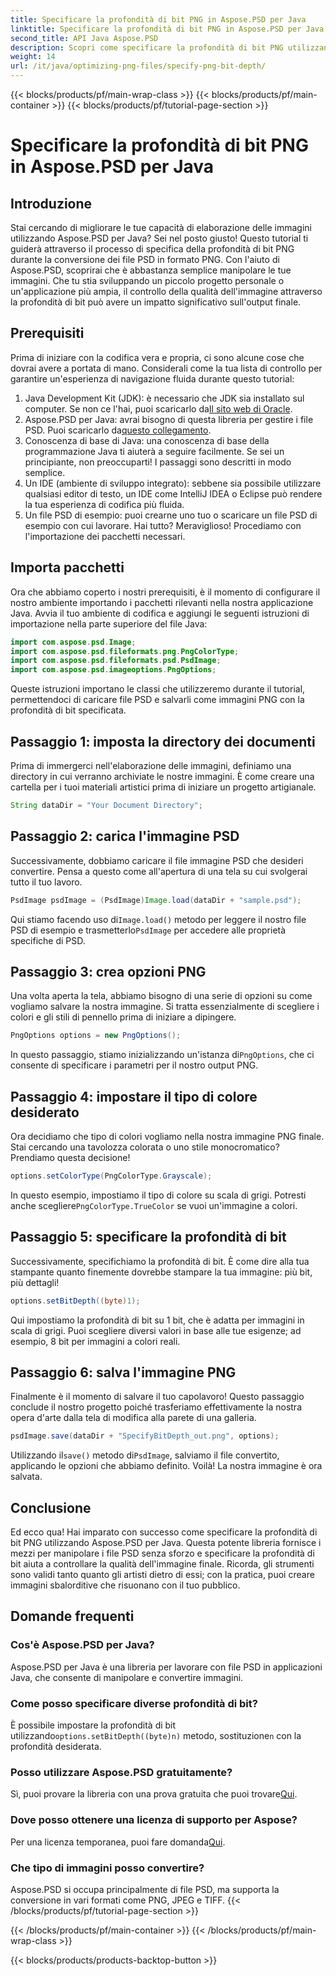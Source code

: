 ```yaml
---
title: Specificare la profondità di bit PNG in Aspose.PSD per Java
linktitle: Specificare la profondità di bit PNG in Aspose.PSD per Java
second_title: API Java Aspose.PSD
description: Scopri come specificare la profondità di bit PNG utilizzando Aspose.PSD per Java in questo tutorial dettagliato passo dopo passo.
weight: 14
url: /it/java/optimizing-png-files/specify-png-bit-depth/
---
```


{{< blocks/products/pf/main-wrap-class >}}
{{< blocks/products/pf/main-container >}}
{{< blocks/products/pf/tutorial-page-section >}}

# Specificare la profondità di bit PNG in Aspose.PSD per Java

## Introduzione
Stai cercando di migliorare le tue capacità di elaborazione delle immagini utilizzando Aspose.PSD per Java? Sei nel posto giusto! Questo tutorial ti guiderà attraverso il processo di specifica della profondità di bit PNG durante la conversione dei file PSD in formato PNG. Con l'aiuto di Aspose.PSD, scoprirai che è abbastanza semplice manipolare le tue immagini. Che tu stia sviluppando un piccolo progetto personale o un'applicazione più ampia, il controllo della qualità dell'immagine attraverso la profondità di bit può avere un impatto significativo sull'output finale.
## Prerequisiti
Prima di iniziare con la codifica vera e propria, ci sono alcune cose che dovrai avere a portata di mano. Considerali come la tua lista di controllo per garantire un'esperienza di navigazione fluida durante questo tutorial:
1.  Java Development Kit (JDK): è necessario che JDK sia installato sul computer. Se non ce l'hai, puoi scaricarlo da[Il sito web di Oracle](https://www.oracle.com/java/technologies/javase-jdk11-downloads.html).
2.  Aspose.PSD per Java: avrai bisogno di questa libreria per gestire i file PSD. Puoi scaricarlo da[questo collegamento](https://releases.aspose.com/psd/java/).
3. Conoscenza di base di Java: una conoscenza di base della programmazione Java ti aiuterà a seguire facilmente. Se sei un principiante, non preoccuparti! I passaggi sono descritti in modo semplice.
4. Un IDE (ambiente di sviluppo integrato): sebbene sia possibile utilizzare qualsiasi editor di testo, un IDE come IntelliJ IDEA o Eclipse può rendere la tua esperienza di codifica più fluida.
5. Un file PSD di esempio: puoi crearne uno tuo o scaricare un file PSD di esempio con cui lavorare.
Hai tutto? Meraviglioso! Procediamo con l'importazione dei pacchetti necessari.
## Importa pacchetti
Ora che abbiamo coperto i nostri prerequisiti, è il momento di configurare il nostro ambiente importando i pacchetti rilevanti nella nostra applicazione Java. Avvia il tuo ambiente di codifica e aggiungi le seguenti istruzioni di importazione nella parte superiore del file Java:
```java
import com.aspose.psd.Image;
import com.aspose.psd.fileformats.png.PngColorType;
import com.aspose.psd.fileformats.psd.PsdImage;
import com.aspose.psd.imageoptions.PngOptions;
```
Queste istruzioni importano le classi che utilizzeremo durante il tutorial, permettendoci di caricare file PSD e salvarli come immagini PNG con la profondità di bit specificata.
## Passaggio 1: imposta la directory dei documenti
Prima di immergerci nell'elaborazione delle immagini, definiamo una directory in cui verranno archiviate le nostre immagini. È come creare una cartella per i tuoi materiali artistici prima di iniziare un progetto artigianale.
```java
String dataDir = "Your Document Directory";
```
## Passaggio 2: carica l'immagine PSD
Successivamente, dobbiamo caricare il file immagine PSD che desideri convertire. Pensa a questo come all'apertura di una tela su cui svolgerai tutto il tuo lavoro.
```java
PsdImage psdImage = (PsdImage)Image.load(dataDir + "sample.psd");
```
 Qui stiamo facendo uso di`Image.load()` metodo per leggere il nostro file PSD di esempio e trasmetterlo`PsdImage` per accedere alle proprietà specifiche di PSD.
## Passaggio 3: crea opzioni PNG
Una volta aperta la tela, abbiamo bisogno di una serie di opzioni su come vogliamo salvare la nostra immagine. Si tratta essenzialmente di scegliere i colori e gli stili di pennello prima di iniziare a dipingere.
```java
PngOptions options = new PngOptions();
```
 In questo passaggio, stiamo inizializzando un'istanza di`PngOptions`, che ci consente di specificare i parametri per il nostro output PNG.
## Passaggio 4: impostare il tipo di colore desiderato
Ora decidiamo che tipo di colori vogliamo nella nostra immagine PNG finale. Stai cercando una tavolozza colorata o uno stile monocromatico? Prendiamo questa decisione!
```java
options.setColorType(PngColorType.Grayscale);
```
 In questo esempio, impostiamo il tipo di colore su scala di grigi. Potresti anche scegliere`PngColorType.TrueColor` se vuoi un'immagine a colori.
## Passaggio 5: specificare la profondità di bit
Successivamente, specifichiamo la profondità di bit. È come dire alla tua stampante quanto finemente dovrebbe stampare la tua immagine: più bit, più dettagli!
```java
options.setBitDepth((byte)1);
```
Qui impostiamo la profondità di bit su 1 bit, che è adatta per immagini in scala di grigi. Puoi scegliere diversi valori in base alle tue esigenze; ad esempio, 8 bit per immagini a colori reali.
## Passaggio 6: salva l'immagine PNG
Finalmente è il momento di salvare il tuo capolavoro! Questo passaggio conclude il nostro progetto poiché trasferiamo effettivamente la nostra opera d'arte dalla tela di modifica alla parete di una galleria.
```java
psdImage.save(dataDir + "SpecifyBitDepth_out.png", options);
```
 Utilizzando il`save()` metodo di`PsdImage`, salviamo il file convertito, applicando le opzioni che abbiamo definito. Voilà! La nostra immagine è ora salvata.
## Conclusione
Ed ecco qua! Hai imparato con successo come specificare la profondità di bit PNG utilizzando Aspose.PSD per Java. Questa potente libreria fornisce i mezzi per manipolare i file PSD senza sforzo e specificare la profondità di bit aiuta a controllare la qualità dell'immagine finale. Ricorda, gli strumenti sono validi tanto quanto gli artisti dietro di essi; con la pratica, puoi creare immagini sbalorditive che risuonano con il tuo pubblico.
## Domande frequenti
### Cos'è Aspose.PSD per Java?
Aspose.PSD per Java è una libreria per lavorare con file PSD in applicazioni Java, che consente di manipolare e convertire immagini.
### Come posso specificare diverse profondità di bit?
 È possibile impostare la profondità di bit utilizzando`options.setBitDepth((byte)n)` metodo, sostituzione`n` con la profondità desiderata.
### Posso utilizzare Aspose.PSD gratuitamente?
Sì, puoi provare la libreria con una prova gratuita che puoi trovare[Qui](https://releases.aspose.com/).
### Dove posso ottenere una licenza di supporto per Aspose?
 Per una licenza temporanea, puoi fare domanda[Qui](https://purchase.aspose.com/temporary-license/).
### Che tipo di immagini posso convertire?
Aspose.PSD si occupa principalmente di file PSD, ma supporta la conversione in vari formati come PNG, JPEG e TIFF.
{{< /blocks/products/pf/tutorial-page-section >}}

{{< /blocks/products/pf/main-container >}}
{{< /blocks/products/pf/main-wrap-class >}}

{{< blocks/products/products-backtop-button >}}

